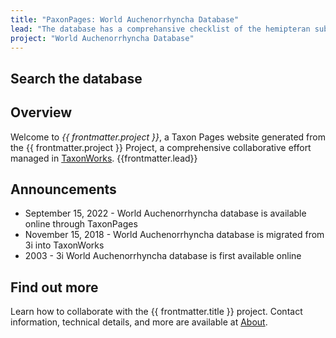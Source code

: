 ```yaml
---
title: "PaxonPages: World Auchenorrhyncha Database"
lead: "The database has a comprehansive checklist of the hemipteran suborder Auchenorrhyncha. Besides nomenclature, the database contains descriptions, distributions, biological associations (host plants, parasitoids, etc.), literature references, illustrations, and tools for identification of selected groups. It was designed and maintained with support from several grants from National Science Foundation (USA)."
project: "World Auchenorrhyncha Database"
---
```

   
## Search the database
<autocomplete-otu class="w-160"/>

## Overview
Welcome to *{{ frontmatter.project }}*, a Taxon Pages website generated from the {{ frontmatter.project }} Project, a comprehensive collaborative effort managed in [TaxonWorks](https://taxonworks.org).
{{frontmatter.lead}}

## Announcements
* September 15, 2022 - World Auchenorrhyncha database is available online through TaxonPages
* November 15, 2018 - World Auchenorrhyncha database is migrated from 3i into TaxonWorks
* 2003 - 3i World Auchenorrhyncha database is first available online

## Find out more
Learn how to collaborate with the {{ frontmatter.title }} project. Contact information, technical details, and more are available at [About](https://hoppers.speciesfile.org/about).
